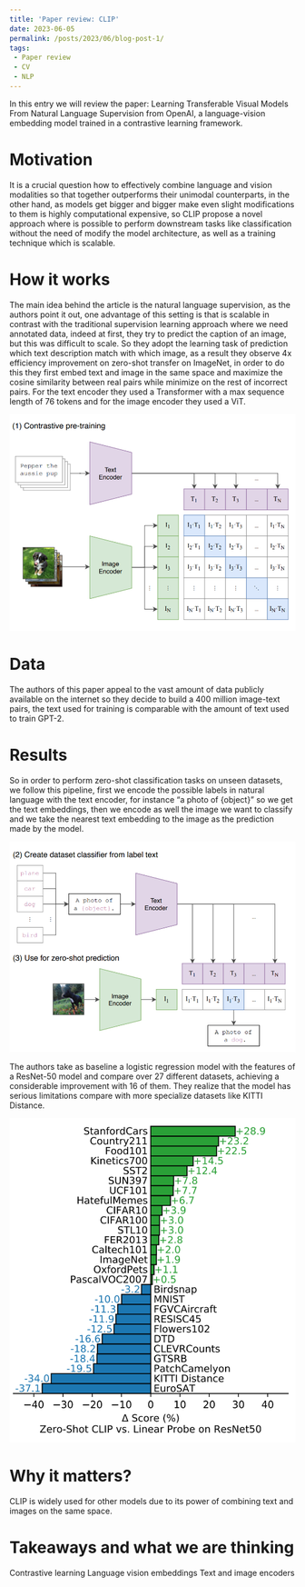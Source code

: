 ```yaml
---
title: 'Paper review: CLIP'
date: 2023-06-05
permalink: /posts/2023/06/blog-post-1/
tags:
 - Paper review
 - CV
 - NLP
---
```


In this entry we will review the paper: Learning Transferable Visual Models From Natural Language Supervision from OpenAI, a language-vision embedding model trained in a contrastive learning framework.

Motivation
======

It is a crucial question how to effectively combine language and vision modalities so that together outperforms their unimodal counterparts, in the other hand, as models get bigger and bigger make even slight modifications to them is highly computational expensive, so CLIP propose a novel approach where is possible to perform downstream tasks like classification without the need of modify the model architecture, as well as a training technique which is scalable.

How it works
======

The main idea behind the article is the natural language supervision, as the authors point it out, one advantage of this setting is that is scalable in contrast with the traditional supervision learning approach where we need annotated data, indeed at first, they try to predict the caption of an image, but this was difficult to scale. So they adopt the learning task of prediction which text description match with which image, as a result they observe 4x efficiency improvement on zero-shot transfer on ImageNet, in order to do this they first embed text and image in the same space and maximize the cosine similarity between real pairs while minimize on the rest of incorrect pairs. For the text encoder they used a Transformer with a max sequence length of 76 tokens and for the image encoder they used a ViT.

![CLIP Model Architecture](../images/pipeline_train_clip.png)

Data
======
The authors of this paper appeal to the vast amount of data publicly available on the internet so they decide to build a 400 million image-text pairs, the text used for training is comparable with the amount of text used to train GPT-2.

Results
======
So in order to perform zero-shot classification tasks on unseen datasets, we follow this pipeline, first we encode the possible labels in natural language with the text encoder, for instance “a photo of {object}” so we get the text embeddings, then we encode as well the image we want to classify and we take the nearest text embedding to the image as the prediction made by the model.

![Zero-Shot Classification Pipeline](../images/classification_clip.png)

The authors take as baseline a logistic regression model with the features of a ResNet-50 model and compare over 27 different datasets, achieving a considerable improvement with 16 of them. They realize that the model has serious limitations compare with more specialize datasets like KITTI Distance.

![Performance Comparison](../images/results_clip.png)

Why it matters?
======
CLIP is widely used for other models due to its power of combining text and images on the same space.

Takeaways and what we are thinking
======
Contrastive learning 
Language vision embeddings
Text and image encoders
